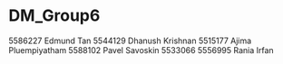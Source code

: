 # DM_Group6
5586227 Edmund Tan
5544129 Dhanush Krishnan
5515177 Ajima Pluempiyatham
5588102 Pavel Savoskin
5533066
5556995 Rania Irfan


